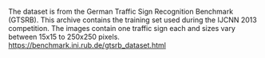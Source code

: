 The dataset is from the German Traffic Sign Recognition Benchmark (GTSRB). This archive contains the training set used during the IJCNN 2013 competition.
The images contain one traffic sign each and sizes vary between 15x15 to 250x250 pixels.
https://benchmark.ini.rub.de/gtsrb_dataset.html
